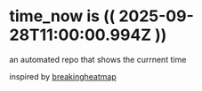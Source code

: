 # time_now is (( 2025-09-28T11:00:00.994Z ))

an automated repo that shows the currnent time

inspired by [breakingheatmap](https://github.com/breakingheatmap/breakingheatmap)